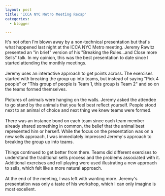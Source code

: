```yaml
---
layout: post
title: 'ICCA NYC Metro Meeting Recap'
categories:
  - blogger

---
```


It's not often I'm blown away by a non-technical presentation but that's what happened last night at the ICCA NYC Metro meeting.  Jeremy Rawitz presented an "in brief" version of his "Breaking the Rules...and Close more Sells" talk.  In my opinion, this was the best presentation to date since I started attending the monthly meetings.<br /><br />Jeremy uses an interactive approach to get points across.  The exercises started with breaking the group up into teams, but instead of saying "Pick 4 people" or "This group of people is Team 1, this group is Team 2" and so on the teams formed themselves.  <br /><br />Pictures of animals were hanging on the walls.  Jeremy asked the attendee to go stand by the animals that you feel best reflect yourself.  People stood next to an animal of choice and next thing we knew teams were formed.<br /><br />There was an instance bond on each team since each team member already shared something in common, the belief that the animal best represented him or herself.  While the focus on the presentation was on a new sells approach, I was immediately impressed Jeremy's approach to breaking the group up into teams.<br /><br />Things continued to get better from there.  Teams did different exercises to understand the traditional sells process and the problems associated with it.  Additional exercises and roll playing were used illustrating a new approach to sells, which felt like a more natural approach.  <br /><br />At the end of the meeting, I was left with wanting more.  Jeremy's presentation was only a taste of his workshop, which I can only imagine is most excellent.
